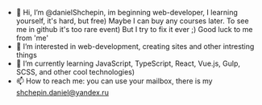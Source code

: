 - 👋 Hi, I’m @danielShchepin, im beginning web-developer, I learning yourself, it's hard, but free) Maybe I can buy any courses later. To see me in github it's too rare event) But I try to fix it ever ;) Good luck to me from 'me'
- 👀 I’m interested in web-development, creating sites and other intresting things
- 🌱 I’m currently learning JavaScript, TypeScript, React, Vue.js, Gulp, SCSS, and other cool technologies) 
- 📫 How to reach me: you can use your mailbox, there is my shchepin.daniel@yandex.ru

<!---
danilka2005/danilka2005 is a ✨ special ✨ repository because its `README.md` (this file) appears on your GitHub profile.
You can click the Preview link to take a look at your changes.
--->
